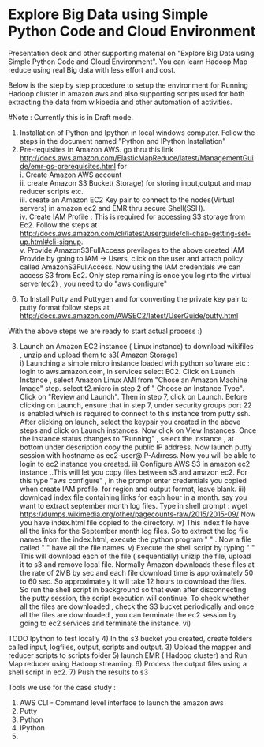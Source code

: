 # Explore Big Data using Simple Python Code and Cloud Environment
Presentation deck and other supporting material on "Explore Big Data using Simple Python Code and Cloud Environment". 
You can learn Hadoop Map reduce using real Big data with less effort and cost. 

Below is the step by step procedure to setup the environment for Running Hadoop cluster in amazon aws and also supporting scripts used for both extracting the data from wikipedia and other automation of activities.

#Note : Currently this is in Draft mode. 

1) Installation of Python and Ipython in local windows computer. Follow the steps in the document named "Python and IPython Installation"  
2) Pre-requisites in Amazon AWS.
   go thru this link http://docs.aws.amazon.com/ElasticMapReduce/latest/ManagementGuide/emr-gs-prerequisites.html for  
   i. Create Amazon AWS account  
   ii. create Amazon S3 Bucket( Storage) for storing input,output and map reducer scripts etc.    
   iii. create an Amazon EC2 Key pair to connect to the nodes(Virtual servers)  in amazon ec2 and EMR thru secure Shell(SSH).  
   iv. Create IAM Profile : This is required for accessing S3 storage from Ec2. Follow the steps at  http://docs.aws.amazon.com/cli/latest/userguide/cli-chap-getting-set-up.html#cli-signup.  
   v. Provide AmazonS3FullAccess previlages to the above created IAM Provide by going to IAM -> Users, click on the user and   attach policy called AmazonS3FullAccess. Now using the IAM credentials we can access S3 from Ec2. Only step remaining is once  you loginto the virtual server(ec2) , you need to do "aws configure" 
  6. To Install Putty and Puttygen  and for converting the private key pair to putty format follow steps at  http://docs.aws.amazon.com/AWSEC2/latest/UserGuide/putty.html  

With the above steps we are ready to start actual process :)  

3) Launch an Amazon EC2 instance ( Linux instance) to download wikifiles , unzip and upload them to s3( Amazon Storage)  
i) Launching a simple micro instance loaded with python software etc : login to aws.amazon.com, in services select EC2. Click on Launch Instance , select Amazon Linux AMI from "Chose an Amazon Machine Image" step. select t2.micro in step 2 of " Choose an Instance Type". Click on "Review and Launch". Then in step 7, click on Launch. Before clicking on Launch, ensure that in step 7, under security groups port 22 is enabled which is required to connect to this instance from putty ssh. 
After clicking on launch, select the keypair you created in the above steps and click on Launch instances. 
Now click on View Instances. Once the instance status changes to "Running" , select the instance , at bottom under description copy the public IP address. 
Now launch putty session with hostname as ec2-user@IP-Adrress. Now you will be able to login to ec2 instance you created. 
ii) Configure AWS S3 in amazon ec2 instance  ..This will let you copy files between s3 and amazon ec2. 
    For this type "aws configure" , in the prompt enter credentials you copied when create IAM profile. for region and output format, leave blank. 
    iii) download index file containing links for each hour in  a month.  say you want to extract september month log files. Type in shell prompt : wget https://dumps.wikimedia.org/other/pagecounts-raw/2015/2015-09/ 
    Now you have index.html file copied to the directory. 
    iv) This index file have all the links for the September month log files. So to extract the log file names from the index.html, execute the python program "    " . Now a file called "   " have all the file names. 
    v) Execute the shell script by typing "    " This will download each of the file ( sequentially) unizip the file, upload it to s3 and remove local file.  Normally Amazon downloads these files at the rate of 2MB by sec and each file download time is approximately 50 to 60 sec. So approximately it will take 12 hours to download the files. So run the shell script in background so that even after disconnecting the putty session, the script execution will continue. To check whether all the files are downloaded , check the S3 bucket periodically and once all the files are downloaded , you can terminate the ec2 session by going to ec2 services and terminate the instance. 
    vi) 

TODO Ipython to test locally
4) In the s3 bucket you created, create folders called input, logfiles, output, scripts and output. 
3) Upload the mapper and reducer scripts to scripts folder
5) launch EMR ( Hadoop cluster) and Run Map reducer using Hadoop streaming. 
6) Process the output files using a shell script in ec2. 
7) Push the results to s3

Tools we use for the case study : 
1) AWS CLI  - Command level interface to launch the amazon aws 
2) Putty 
3) Python 
4) IPython 
5) 


